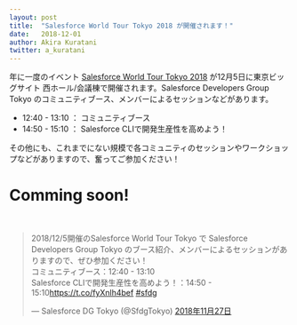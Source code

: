 ```yaml
---
layout: post
title:  "Salesforce World Tour Tokyo 2018 が開催されます！"
date:   2018-12-01
author: Akira Kuratani
twitter: a_kuratani
---
```


<p class="intro"><span class="dropcap">年</span>に一度のイベント <a href="https://www.salesforce.com/jp/events/worldtour/ja/overview/" target="\_blank">Salesforce World Tour Tokyo 2018</a> が12月5日に東京ビッグサイト 西ホール/会議棟で開催されます。Salesforce Developers Group Tokyo のコミュニティブース、メンバーによるセッションなどがあります。</p>

* 12:40 - 13:10 ： コミュニティブース
* 14:50 - 15:10 ： Salesforce CLIで開発生産性を高めよう！

その他にも、これまでにない規模で各コミュニティのセッションやワークショップなどがありますので、奮ってご参加ください！

# Comming soon!

<br/>
<blockquote class="twitter-tweet" data-lang="ja"><p lang="ja" dir="ltr">2018/12/5開催のSalesforce World Tour Tokyo で Salesforce Developers Group Tokyo のブース紹介、メンバーによるセッションがありますので、ぜひ参加ください！<br>コミュニティブース：12:40 - 13:10<br>Salesforce CLIで開発生産性を高めよう！：14:50 - 15:10<a href="https://t.co/fyXnlh4bef">https://t.co/fyXnlh4bef</a> <a href="https://twitter.com/hashtag/sfdg?src=hash&amp;ref_src=twsrc%5Etfw">#sfdg</a></p>&mdash; Salesforce DG Tokyo (@SfdgTokyo) <a href="https://twitter.com/SfdgTokyo/status/1067248838329561090?ref_src=twsrc%5Etfw">2018年11月27日</a></blockquote>

<script async src="https://platform.twitter.com/widgets.js" charset="utf-8"></script>
